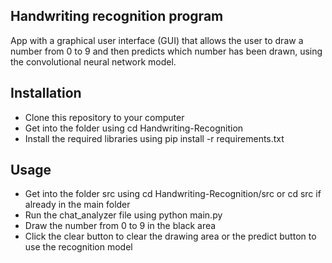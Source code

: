 Handwriting recognition program
-------------------
App with a graphical user interface (GUI) that allows the user to draw a number from 0 to 9
and then predicts which number has been drawn, using the convolutional neural network
model.

Installation
-------------------
* Clone this repository to your computer
* Get into the folder using cd Handwriting-Recognition
* Install the required libraries using pip install -r requirements.txt

Usage
-------------------
* Get into the folder src using cd Handwriting-Recognition/src or cd src if already in the main folder
* Run the chat_analyzer file using python main.py
* Draw the number from 0 to 9 in the black area
* Click the clear button to clear the drawing area or the predict button to use the recognition model